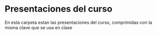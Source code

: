# Presentaciones del curso
En esta carpeta estan las presentaciones del curso, comprimidas con la misma clave que se usa en clase
